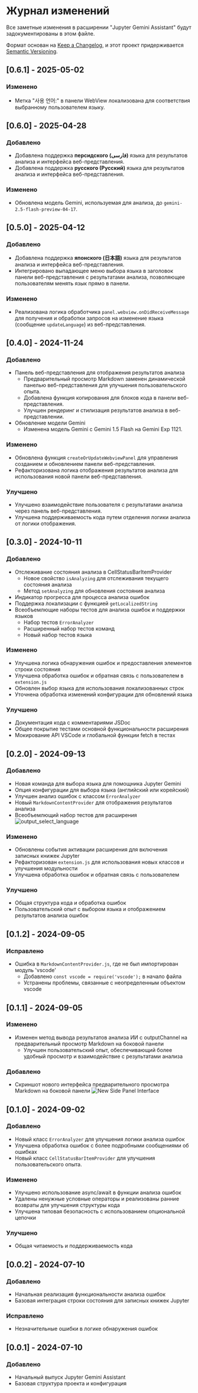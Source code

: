 # Журнал изменений

Все заметные изменения в расширении "Jupyter Gemini Assistant" будут задокументированы в этом файле.

Формат основан на [Keep a Changelog](https://keepachangelog.com/en/1.0.0/),
и этот проект придерживается [Semantic Versioning](https://semver.org/spec/v2.0.0.html).

## [0.6.1] - 2025-05-02

### Изменено

- Метка "사용 언어:" в панели WebView локализована для соответствия выбранному пользователем языку.

## [0.6.0] - 2025-04-28

### Добавлено

- Добавлена поддержка **персидского (فارسی)** языка для результатов анализа и интерфейса веб-представления.
- Добавлена поддержка **русского (Русский)** языка для результатов анализа и интерфейса веб-представления.

### Изменено

- Обновлена модель Gemini, используемая для анализа, до `gemini-2.5-flash-preview-04-17`.

## [0.5.0] - 2025-04-12

### Добавлено

- Добавлена поддержка **японского (日本語)** языка для результатов анализа и интерфейса веб-представления.
- Интегрировано выпадающее меню выбора языка в заголовок панели веб-представления с результатами анализа, позволяющее пользователям менять язык прямо в панели.

### Изменено

- Реализована логика обработчика `panel.webview.onDidReceiveMessage` для получения и обработки запросов на изменение языка (сообщение `updateLanguage`) из веб-представления.

## [0.4.0] - 2024-11-24

### Добавлено

- Панель веб-представления для отображения результатов анализа
  - Предварительный просмотр Markdown заменен динамической панелью веб-представления для улучшения пользовательского опыта.
  - Добавлена функция копирования для блоков кода в панели веб-представления.
  - Улучшен рендеринг и стилизация результатов анализа в веб-представлении.
- Обновление модели Gemini
  - Изменена модель Gemini с Gemini 1.5 Flash на Gemini Exp 1121.

### Изменено

- Обновлена функция `createOrUpdateWebviewPanel` для управления созданием и обновлением панели веб-представления.
- Рефакторизована логика отображения результатов анализа для использования новой панели веб-представления.

### Улучшено

- Улучшено взаимодействие пользователя с результатами анализа через панель веб-представления.
- Улучшена поддерживаемость кода путем отделения логики анализа от логики отображения.

## [0.3.0] - 2024-10-11

### Добавлено

- Отслеживание состояния анализа в CellStatusBarItemProvider
  - Новое свойство `isAnalyzing` для отслеживания текущего состояния анализа
  - Метод `setAnalyzing` для обновления состояния анализа
- Индикатор прогресса для процесса анализа ошибок
- Поддержка локализации с функцией `getLocalizedString`
- Всеобъемлющие наборы тестов для анализа ошибок и поддержки языков
  - Набор тестов `ErrorAnalyzer`
  - Расширенный набор тестов команд
  - Новый набор тестов языка

### Изменено

- Улучшена логика обнаружения ошибок и предоставления элементов строки состояния
- Улучшена обработка ошибок и обратная связь с пользователем в `extension.js`
- Обновлен выбор языка для использования локализованных строк
- Уточнена обработка изменений конфигурации для обновлений языка

### Улучшено

- Документация кода с комментариями JSDoc
- Общее покрытие тестами основной функциональности расширения
- Мокирование API VSCode и глобальной функции fetch в тестах

## [0.2.0] - 2024-09-13

### Добавлено

- Новая команда для выбора языка для помощника Jupyter Gemini
- Опция конфигурации для выбора языка (английский или корейский)
- Улучшен анализ ошибок с классом `ErrorAnalyzer`
- Новый `MarkdownContentProvider` для отображения результатов анализа
- Всеобъемлющий набор тестов для расширения
  ![output_select_language](https://github.com/user-attachments/assets/4383f5ef-3c56-4cc5-aa7f-2a32e04a7ef0)

### Изменено

- Обновлены события активации расширения для включения записных книжек Jupyter
- Рефакторизован `extension.js` для использования новых классов и улучшения модульности
- Улучшена обработка ошибок и обратная связь с пользователем

### Улучшено

- Общая структура кода и обработка ошибок
- Пользовательский опыт с выбором языка и отображением результатов анализа ошибок

## [0.1.2] - 2024-09-05

### Исправлено

- Ошибка в `MarkdownContentProvider.js`, где не был импортирован модуль 'vscode'
  - Добавлено `const vscode = require('vscode');` в начало файла
  - Устранены проблемы, связанные с неопределенным объектом vscode

## [0.1.1] - 2024-09-05

### Изменено

- Изменен метод вывода результатов анализа ИИ с outputChannel на предварительный просмотр Markdown на боковой панели
  - Улучшен пользовательский опыт, обеспечивающий более удобный просмотр и взаимодействие с результатами анализа

### Добавлено

- Скриншот нового интерфейса предварительного просмотра Markdown на боковой панели
  ![New Side Panel Interface](https://github.com/user-attachments/assets/5445d853-490c-469f-a060-5f6919d071e4)

## [0.1.0] - 2024-09-02

### Добавлено

- Новый класс `ErrorAnalyzer` для улучшения логики анализа ошибок
- Улучшена обработка ошибок с более подробными сообщениями об ошибках
- Новый класс `CellStatusBarItemProvider` для улучшения пользовательского опыта.

### Изменено

- Улучшено использование async/await в функции анализа ошибок
- Удалены ненужные условные операторы и реализованы ранние возвраты для улучшения структуры кода
- Улучшена типовая безопасность с использованием опциональной цепочки

### Улучшено

- Общая читаемость и поддерживаемость кода

## [0.0.2] - 2024-07-10

### Добавлено

- Начальная реализация функциональности анализа ошибок
- Базовая интеграция строки состояния для записных книжек Jupyter

### Исправлено

- Незначительные ошибки в логике обнаружения ошибок

## [0.0.1] - 2024-07-10

### Добавлено

- Начальный выпуск Jupyter Gemini Assistant
- Базовая структура проекта и конфигурация
